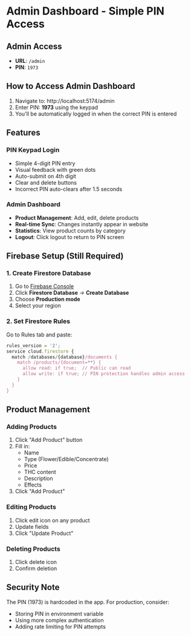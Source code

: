 # Admin Dashboard - Simple PIN Access

## Admin Access
- **URL**: `/admin`
- **PIN**: `1973`

## How to Access Admin Dashboard

1. Navigate to: http://localhost:5174/admin
2. Enter PIN: **1973** using the keypad
3. You'll be automatically logged in when the correct PIN is entered

## Features

### PIN Keypad Login
- Simple 4-digit PIN entry
- Visual feedback with green dots
- Auto-submit on 4th digit
- Clear and delete buttons
- Incorrect PIN auto-clears after 1.5 seconds

### Admin Dashboard
- **Product Management**: Add, edit, delete products
- **Real-time Sync**: Changes instantly appear in website
- **Statistics**: View product counts by category
- **Logout**: Click logout to return to PIN screen

## Firebase Setup (Still Required)

### 1. Create Firestore Database
1. Go to [Firebase Console](https://console.firebase.google.com/project/kushie-b69fb)
2. Click **Firestore Database** → **Create Database**
3. Choose **Production mode**
4. Select your region

### 2. Set Firestore Rules
Go to Rules tab and paste:
```javascript
rules_version = '2';
service cloud.firestore {
  match /databases/{database}/documents {
    match /products/{document=**} {
      allow read: if true;  // Public can read
      allow write: if true; // PIN protection handles admin access
    }
  }
}
```

## Product Management

### Adding Products
1. Click "Add Product" button
2. Fill in:
   - Name
   - Type (Flower/Edible/Concentrate)
   - Price
   - THC content
   - Description
   - Effects
3. Click "Add Product"

### Editing Products
1. Click edit icon on any product
2. Update fields
3. Click "Update Product"

### Deleting Products
1. Click delete icon
2. Confirm deletion

## Security Note
The PIN (1973) is hardcoded in the app. For production, consider:
- Storing PIN in environment variable
- Using more complex authentication
- Adding rate limiting for PIN attempts